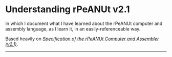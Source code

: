 # Understanding rPeANUt v2.1
In which I document what I have learned about the rPeANUt computer and assembly language, as I learn it, in an easily-referenceable way.

Based heavily on [_Specification of the rPeANUt Computer and Assembler (v2.1)_][rPeANUt_spec].
- - -

<!-- ----------------------------------- -->

[rPeANUt_spec]: http://cs.anu.edu.au/courses/COMP2300/rpeanut/rPeANUtv2.1spec.pdf
